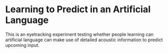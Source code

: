 # Learning to Predict in an Artificial Language

This is an eyetracking experiment testing whether people learning can artificial language can make use of detailed acoustic information to predict upcoming input.



